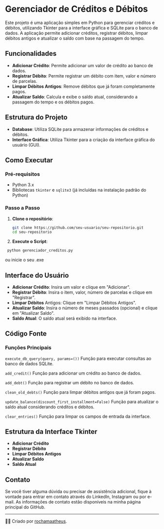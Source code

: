 # Gerenciador de Créditos e Débitos

Este projeto é uma aplicação simples em Python para gerenciar créditos e débitos, utilizando Tkinter para a interface gráfica e SQLite para o banco de dados. A aplicação permite adicionar créditos, registrar débitos, limpar débitos antigos e atualizar o saldo com base na passagem do tempo.

## Funcionalidades

- **Adicionar Crédito**: Permite adicionar um valor de crédito ao banco de dados.
- **Registrar Débito**: Permite registrar um débito com item, valor e número de parcelas.
- **Limpar Débitos Antigos**: Remove débitos que já foram completamente pagos.
- **Atualizar Saldo**: Calcula e exibe o saldo atual, considerando a passagem do tempo e os débitos pagos.

## Estrutura do Projeto

- **Database**: Utiliza SQLite para armazenar informações de créditos e débitos.
- **Interface Gráfica**: Utiliza Tkinter para a criação da interface gráfica do usuário (GUI).

## Como Executar

### Pré-requisitos

- Python 3.x
- Bibliotecas `tkinter` e `sqlite3` (já incluídas na instalação padrão do Python)

### Passo a Passo

1. **Clone o repositório**:

   ```sh
   git clone https://github.com/seu-usuario/seu-repositorio.git
   cd seu-repositorio
   ```

2. **Execute o Script**:

```sh
 python gerenciador_creditos.py
```

ou inicie o seu .exe

## Interface do Usuário

- **Adicionar Crédito**: Insira um valor e clique em "Adicionar".
- **Registrar Débito**: Insira o item, valor, número de parcelas e clique em "Registrar".
- **Limpar Débitos** Antigos: Clique em "Limpar Débitos Antigos".
- **Atualizar Saldo**: Insira o número de meses passados (opcional) e clique em "Atualizar Saldo".
- **Saldo Atual**: O saldo atual será exibido na interface.

## Código Fonte

### Funções Principais

`execute_db_query(query, params=())`
Função para executar consultas ao banco de dados SQLite.

`add_credit()`
Função para adicionar um crédito ao banco de dados.

`add_debt()`
Função para registrar um débito no banco de dados.

`clean_old_debts()`
Função para limpar débitos antigos que já foram pagos.

`update_balance(discount_first_installment=False)`
Função para atualizar o saldo atual considerando créditos e débitos.

`clear_entries()`
Função para limpar os campos de entrada da interface.

## Estrutura da Interface Tkinter

- **Adicionar Crédito**
- **Registrar Débito**
- **Limpar Débitos Antigos**
- **Atualizar Saldo**
- **Saldo Atual**

## Contato

Se você tiver alguma dúvida ou precisar de assistência adicional, fique à vontade para entrar em contato através do LinkedIn, Instagram ou por e-mail. As informações de contato estão disponíveis na minha página principal do GitHub.

---

👨‍💻 Criado por [rochamaatheus](https://github.com/rochamaatheus).
